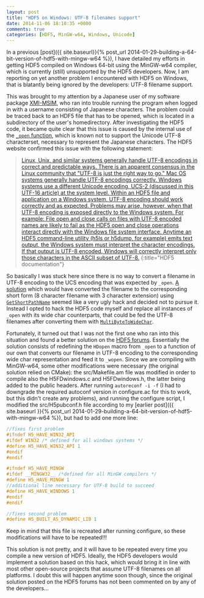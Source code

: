 ```yaml
---
layout: post
title: "HDF5 on Windows: UTF-8 filenames support"
date: 2014-11-06 18:10:35 +0000
comments: true
categories: [HDF5, MinGW-w64, Windows, Unicode]
---
```


In a previous [post]({{ site.baseurl}}{% post_url 2014-01-29-building-a-64-bit-version-of-hdf5-with-mingw-w64 %}), I have detailed my efforts in getting HDF5 compiled on Windows 64-bit using the MinGW-w64 compiler, which is currently (still) unsupported by the HDF5 developers. Now, I am reporting on yet another problem I encountered with HDF5 on Windows, that is blatantly being ignored by the developers: UTF-8 filename support.

This was brought to my attention by a Japanese user of my software package [XMI-MSIM](http://github.com/tschoonj/xmimsim), who ran into trouble running the program when logged in with a username consisting of Japanese characters. The problem could be traced back to an HDF5 file that has to be opened, which is located in a subdirectory of the user's homedirectory. After investigating the HDF5 code, it became quite clear that this issue is caused by the internal use of the [`_open` function](http://msdn.microsoft.com/en-us/library/z0kc8e3z.aspx), which is known not to support the Unicode UTF-8 characterset, necessary to represent the Japanese characters. The HDF5 website confirmed this issue with the following statement:

<!--more-->

> [Linux, Unix, and similar systems generally handle UTF-8 encodings in correct and predictable ways. There is an apparent consensus in the Linux community that "UTF-8 is just the right way to go."
Mac OS systems generally handle UTF-8 encodings correctly. Windows systems use a different Unicode encoding, UCS-2 (discussed in this UTF-16 article) at the system level. Within an HDF5 file and application on a Windows system, UTF-8 encoding should work correctly and as expected. Problems may arise, however, when that UTF-8 encoding is exposed directly to the Windows system. For example: File open and close calls on files with UTF-8 encoded names are likely to fail as the HDF5 open and close operations interact directly with the Windows file system interface. Anytime an HDF5 command-line utility (h5ls or h5dump, for example) emits text output, the Windows system must interpret the character encodings. If that output is UTF-8 encoded, Windows will correctly interpret only those characters in the ASCII subset of UTF-8.](http://www.hdfgroup.org/HDF5/doc/Advanced/UsingUnicode/)
{:title="HDF5 documentation"}

So basically I was stuck here since there is no way to convert a filename in UTF-8 encoding to the UCS encoding that was expected by `_open`. [A solution](http://stackoverflow.com/questions/23285759/fopen-file-name-with-utf8-string-in-windows) which would have converted the filename to the corresponding short form (8 character filename with 3 character extension) using [`GetShortPathName`](http://msdn.microsoft.com/en-us/library/windows/desktop/aa364989%28v=vs.85%29.aspx) seemed like a very ugly hack and decided not to pursue it. Instead I opted to hack the HDF5 code myself and replace all instances of `_open` with its wide char counterparts, that could be fed the UTF-8 filenames after converting them with [`MultiByteToWideChar`](http://msdn.microsoft.com/en-us/library/windows/desktop/dd319072.aspx).

Fortunately, it turned out that I was not the first one who ran into this situation and found a better solution on the [HDF5 forums](http://mail.lists.hdfgroup.org/pipermail/hdf-forum_lists.hdfgroup.org/2014-August/007988.html). Essentially the solution consists of redefining the `HDopen` macro from `_open` to a function of our own that converts our filename in UTF-8 encoding to the corresponding wide char representation and feed it to `_wopen`. Since we are compiling with MinGW-w64, some other modifications were necessary (the original solution relied on CMake): the src/Makefile.am file was modified in order to compile also the H5FDwindows.c and H5FDwindows.h, the latter being added to the public headers. After running `autoreconf -i -f` (I had to downgrade the required autoconf version in configure.ac for this to work, but this didn't create any problems), and running the configure script, I modified the src/H5pubconf.h file according to my [earlier post]({{ site.baseurl }}{% post_url 2014-01-29-building-a-64-bit-version-of-hdf5-with-mingw-w64 %}), but had to add one more line:

``` c 
//fixes first problem
#ifndef H5_HAVE_WIN32_API
#ifdef WIN32 /* defined for all windows systems */
#define H5_HAVE_WIN32_API 1
#endif
#endif

#ifndef H5_HAVE_MINGW
#ifdef __MINGW32__ /*defined for all MinGW compilers */
#define H5_HAVE_MINGW 1
//additional line necessary for UTF-8 build to succeed
#define H5_HAVE_WINDOWS 1
#endif
#endif

//fixes second problem
#define H5_BUILT_AS_DYNAMIC_LIB 1
```

Keep in mind that this file is recreated after running configure, so these modifications will have to be repeated!!!

This solution is not pretty, and it will have to be repeated every time you compile a new version of HDF5. Ideally, the HDF5 developers would implement a solution based on this hack, which would bring it in line with most other open-source projects that assume UTF-8 filenames on all platforms. I doubt this will happen anytime soon though, since the original solution posted on the HDF5 forums has not been commented on by any of the developers...
